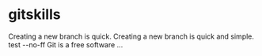 # gitskills
Creating a new branch is quick.
Creating a new branch is quick and simple.
test  --no-ff
Git is a free software ...